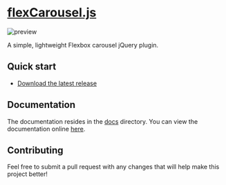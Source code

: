 # [flexCarousel.js](https://flexcarousel.com)
![preview](https://raw.githubusercontent.com/tomhrtly/flexCarousel.js/master/docs/assets/dist/img/banner.png)

A simple, lightweight Flexbox carousel jQuery plugin.

## Quick start

* [Download the latest release](https://github.com/tomhrtly/flexCarousel.js/releases)

## Documentation

The documentation resides in the [docs](docs) directory. You can view the documentation online [here](https://flexcarousel.com).

## Contributing

Feel free to submit a pull request with any changes that will help make this project better!